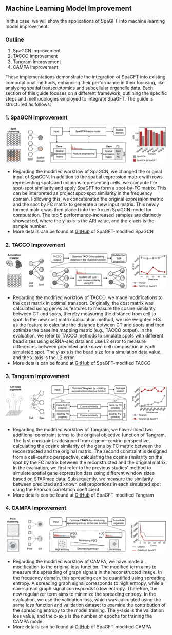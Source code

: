 ## Machine Learning Model Improvement

In this case, we will show the applications of SpaGFT into machine learning model improvement.

### Outline

1. SpaGCN Improvement  
2. TACCO Improvement  
3. Tangram Improvement  
4. CAMPA Improvement  

These implementations demonstrate the integration of SpaGFT into existing computational methods, enhancing their performance in their focusing, like analyzing spatial transcriptomics and subcellular organelle data. Each section of this guide focuses on a different framework, outlining the specific steps and methodologies employed to integrate SpaGFT. The guide is structured as follows:

### 1. SpaGCN Improvement
![](./images/SpaGCN.png)
<br />
- Regarding the modified workflow of SpaGCN, we changed the original input of SpaGCN.  In addition to the spatial expression matrix with rows representing spots and columns representing cells, we compute the spot-spot similarity and apply SpaGFT to form a spot-by-FC matrix. This can be interpreted as project spot-spot similarity in the frequency domain. Following this, we concatenated the original expression matrix and the spot by FC matrix to generate a new input matrix. This newly formed matrix was then placed into the frozen SpaGCN model for computation. The top 5 performance-increased samples are distinctly showcased, where the y-axis is the ARI value, and the x-axis is the sample number.
- More details can be found at [GitHub](https://github.com/jxLiu-bio/SpaGFTModifiedSpaGCN) of SpaGFT-modified SpaGCN

### 2. TACCO Improvement
![](./images/TACCO.png)
<br />
- Regarding the modified workflow of TACCO, we made modifications to the cost matrix in optimal transport. Originally, the cost matrix was calculated using genes as features to measure the cosine similarity between CT and spots, thereby measuring the distance from cell to spot. In the new cost matrix calculation method, we use weighted FCs as the feature to calculate the distance between CT and spots and then optimize the baseline mapping matrix (e.g., TACCO output). In the evaluation, we refer to TACCO methods to simulate spots with different bead sizes using scRNA-seq data and use L2 error to measure differences between predicted and known cell composition in each simulated spot. The y-axis is the bead size for a simulation data value, and the x-axis is the L2 error. 
- More details can be found at [GitHub](https://github.com/jiangyi01/SpaGFTModifiedTACCO) of SpaGFT-modified TACCO

### 3. Tangram Improvement
![](./images/Tangram.png)
<br />
- Regarding the modified workflow of Tangram, we have added two additional constraint terms to the original objective function of Tangram. The first constraint is designed from a gene-centric perspective, calculating the cosine similarity of the gene by FC matrix between the reconstructed and the original matrix. The second constraint is designed from a cell-centric perspective, calculating the cosine similarity on the spot by the FC matrix between the reconstructed and the original matrix. In the evaluation, we first refer to the previous studies' method to simulate spatial gene expression data using different window sizes based on STARmap data. Subsequently, we measure the similarity between predicted and known cell proportions in each simulated spot using the Pearson correlation coefficient
- More details can be found at [GitHub](https://github.com/jxLiu-bio/SpaGFTModifiedTangram) of SpaGFT-modified Tangram

### 4. CAMPA Improvement
![](./images/CAMPA.png)
<br />
- Regarding the modified workflow of CAMPA, we have made a modification to the original loss function. The modified term aims to measure the spreading of graph signals in the reconstructed image. In the frequency domain, this spreading can be quantified using spreading entropy. A spreading graph signal corresponds to high entropy, while a non-spread graph signal corresponds to low entropy. Therefore, the new regularizer term aims to minimize the spreading entropy. In the evaluation, we use the validation loss, which was calculated using the same loss function and validation dataset to examine the contribution of the spreading entropy to the model training. The y-axis is the validation loss value, and the x-axis is the number of epochs for training the CAMPA model
- More details can be found at [GitHub](https://github.com/jiangyi01/SpaGFTModifiedCAMPA) of SpaGFT-modified CAMPA
